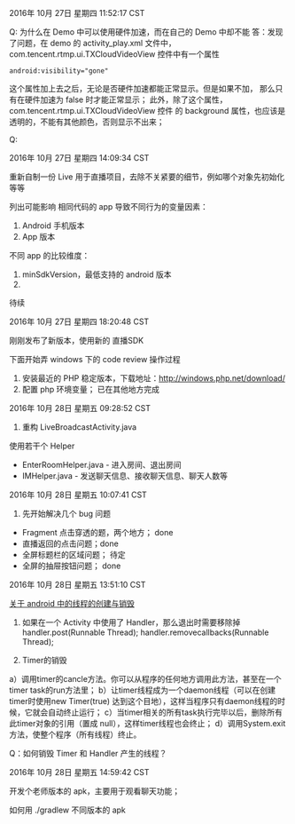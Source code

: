 
2016年 10月 27日 星期四 11:52:17 CST

Q: 为什么在 Demo 中可以使用硬件加速，而在自己的 Demo 中却不能
答：发现了问题，在 demo 的 activity_play.xml 文件中，
com.tencent.rtmp.ui.TXCloudVideoView 控件中有一个属性
```
android:visibility="gone"
```
这个属性加上去之后，无论是否硬件加速都能正常显示。但是如果不加，
那么只有在硬件加速为 false 时才能正常显示；
此外，除了这个属性，com.tencent.rtmp.ui.TXCloudVideoView 控件
的 background 属性，也应该是透明的，不能有其他颜色，否则显示不出来；

Q: 

2016年 10月 27日 星期四 14:09:34 CST

重新自制一份 Live 用于直播项目，去除不关紧要的细节，例如哪个对象先初始化等等

列出可能影响 相同代码的 app 导致不同行为的变量因素：

1. Android 手机版本
2. App 版本


不同 app 的比较维度：

1. minSdkVersion，最低支持的 android 版本
2. 

待续

2016年 10月 27日 星期四 18:20:48 CST

刚刚发布了新版本，使用新的 直播SDK

下面开始弄 windows 下的 code review 操作过程 

1. 安装最近的 PHP 稳定版本，下载地址：http://windows.php.net/download/
2. 配置 php 环境变量；
已在其他地方完成 

2016年 10月 28日 星期五 09:28:52 CST

1. 重构 LiveBroadcastActivity.java

使用若干个 Helper 
* EnterRoomHelper.java - 进入房间、退出房间
* IMHelper.java - 发送聊天信息、接收聊天信息、聊天人数等

2016年 10月 28日 星期五 10:07:41 CST

1. 先开始解决几个 bug 问题

* Fragment 点击穿透的题，两个地方； done 
* 直播返回的点击问题；done
* 全屏标题栏的区域问题； 待定
* 全屏的抽屉按钮问题； done 

2016年 10月 28日 星期五 13:51:10 CST

[关于 android 中的线程的创建与销毁](http://blog.csdn.net/lienyin/article/details/50157471)

1. 如果在一个 Activity 中使用了 Handler，那么退出时需要移除掉
   handler.post(Runnable Thread);
   handler.removecallbacks(Runnable Thread);
   
2. Timer的销毁

a）调用timer的cancle方法。你可以从程序的任何地方调用此方法，甚至在一个
timer task的run方法里；
b）让timer线程成为一个daemon线程（可以在创建timer时使用new Timer(true)
达到这个目地），这样当程序只有daemon线程的时候，它就会自动终止运行；
c）当timer相关的所有task执行完毕以后，删除所有此timer对象的引用（置成
null），这样timer线程也会终止；
d）调用System.exit方法，使整个程序（所有线程）终止。

Q：如何销毁 Timer 和 Handler 产生的线程？


2016年 10月 28日 星期五 14:59:42 CST

开发个老师版本的 apk，主要用于观看聊天功能；

如何用 ./gradlew 不同版本的 apk




















